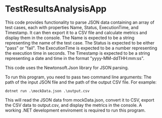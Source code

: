 # TestResultsAnalysisApp
This code provides functionality to parse JSON data containing an array of test cases, each with properties Name, Status, ExecutionTime, and Timestamp. It can then export it to a CSV file and calculate metrics and display them in the console.
The Name is expected to be a string representing the name of the test case.
The Status is expected to be either "pass" or "fail".
The ExecutionTime is expected to be a number representing the execution time in seconds.
The Timestamp is expected to be a string representing a date and time in the format "yyyy-MM-ddTHH:mm:ss".

This code uses the Newtonsoft.Json library for JSON parsing.

To run this program, you need to pass two command line arguments: The path of the input JSON file and the path of the output CSV file. For example: 
```
dotnet run .\mockData.json .\output.csv
```
This will read the JSON data from mockData.json, convert it to CSV, export the CSV data to output.csv, and display the metrics in the console.
A working .NET development enviroment is required to run this program.
